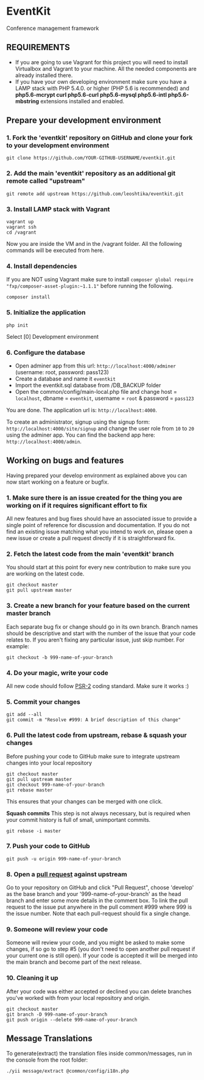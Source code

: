 EventKit 
========
Conference management framework


REQUIREMENTS
------------

- If you are going to use Vagrant for this project you will need to install Virtualbox and Vagrant to your machine. All the needed components are already installed there. 
- If you have your own developing environment make sure you have a LAMP stack with PHP 5.4.0. or higher (PHP 5.6 is recommended) and **php5.6-mcrypt curl php5.6-curl php5.6-mysql php5.6-intl php5.6-mbstring** extensions installed and enabled.


Prepare your development environment
------------------------------------

### 1. Fork the 'eventkit' repository on GitHub and clone your fork to your development environment
```
git clone https://github.com/YOUR-GITHUB-USERNAME/eventkit.git
```

### 2. Add the main 'eventkit' repository as an additional git remote called "upstream"
```
git remote add upstream https://github.com/leoshtika/eventkit.git
```

### 3. Install LAMP stack with Vagrant
```
vagrant up
vagrant ssh
cd /vagrant
```
Now you are inside the VM and in the /vagrant folder. All the following commands will be executed from here.

### 4. Install dependencies
If you are NOT using Vagrant make sure to install `composer global require "fxp/composer-asset-plugin:~1.1.1"` before running the following. 
```
composer install
``` 

### 5. Initialize the application
```
php init
```
Select [0] Development environment

### 6. Configure the database
- Open adminer app from this url: `http://localhost:4000/adminer` (username: root, password: pass123)
- Create a database and name it `eventkit`
- Import the eventkit.sql database from /DB_BACKUP folder
- Open the common/config/main-local.php file and change host = `localhost`, dbname = `eventkit`, username = `root` & password = `pass123`

You are done. The application url is: `http://localhost:4000`. 

To create an administrator, signup using the signup form: `http://localhost:4000/site/signup` and change the user role from `10` to `20` using the adminer app. You can find the backend app here: `http://localhost:4000/admin`.


Working on bugs and features
----------------------------
Having prepared your develop environment as explained above you can now start working on a feature or bugfix.

### 1. Make sure there is an issue created for the thing you are working on if it requires significant effort to fix
All new features and bug fixes should have an associated issue to provide a single point of reference for discussion 
and documentation.
If you do not find an existing issue matching what you intend to work on, please open a new issue or create 
a pull request directly if it is straightforward fix.

### 2. Fetch the latest code from the main 'eventkit' branch
You should start at this point for every new contribution to make sure you are working on the latest code.
```
git checkout master
git pull upstream master
```

### 3. Create a new branch for your feature based on the current master branch
Each separate bug fix or change should go in its own branch. Branch names should be descriptive and start with the 
number of the issue that your code relates to. If you aren't fixing any particular issue, just skip number. For example:
```
git checkout -b 999-name-of-your-branch
```

### 4. Do your magic, write your code
All new code should follow [PSR-2](https://github.com/php-fig/fig-standards/blob/master/accepted/PSR-2-coding-style-guide.md) 
coding standard. Make sure it works :)

### 5. Commit your changes
```
git add --all
git commit -m "Resolve #999: A brief description of this change"
```

### 6. Pull the latest code from upstream, rebase & squash your changes
Before pushing your code to GitHub make sure to integrate upstream changes into your local repository
```
git checkout master
git pull upstream master
git checkout 999-name-of-your-branch
git rebase master
```
This ensures that your changes can be merged with one click. 

**Squash commits** 
This step is not always necessary, but is required when your commit history is full of small, unimportant commits.
```
git rebase -i master
```

### 7. Push your code to GitHub
```
git push -u origin 999-name-of-your-branch
```

### 8. Open a [pull request](https://help.github.com/articles/creating-a-pull-request-from-a-fork/) against upstream
Go to your repository on GitHub and click "Pull Request", choose 'develop' as the base branch and your '999-name-of-your-branch' as the head branch and enter some more details in the comment box. To link the pull request to the issue put anywhere in the pull comment #999 where 999 is the issue number.
Note that each pull-request should fix a single change.

### 9. Someone will review your code
Someone will review your code, and you might be asked to make some changes, if so go to step #5 
(you don't need to open another pull request if your current one is still open). 
If your code is accepted it will be merged into the main branch and become part of the next release.

### 10. Cleaning it up
After your code was either accepted or declined you can delete branches you've worked with from your local repository and origin.
```
git checkout master
git branch -D 999-name-of-your-branch
git push origin --delete 999-name-of-your-branch
```


Message Translations
--------------------
To generate(extract) the translation files inside common/messages, run in the console from the root folder:
```
./yii message/extract @common/config/i18n.php
```
